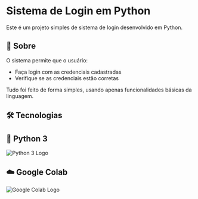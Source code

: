 # Sistema de Login em Python

Este é um projeto simples de sistema de login desenvolvido em Python.

## 📌 Sobre

O sistema permite que o usuário:
- Faça login com as credenciais cadastradas
- Verifique se as credenciais estão corretas

Tudo foi feito de forma simples, usando apenas funcionalidades básicas da linguagem.

## 🛠 Tecnologias

## 🐍 Python 3

![Python 3 Logo](https://www.python.org/static/community/logos/python-logo-master-v3-TM.png)

## ☁️ Google Colab

![Google Colab Logo](https://upload.wikimedia.org/wikipedia/commons/1/19/Google_Colaboratory_Logo.svg)
